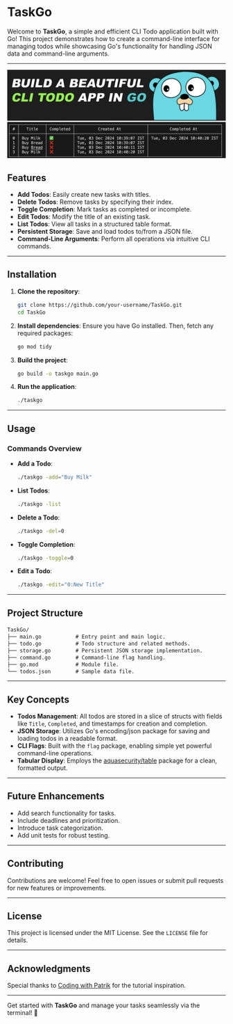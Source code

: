 # TaskGo

Welcome to **TaskGo**, a simple and efficient CLI Todo application built with Go! This project demonstrates how to create a command-line interface for managing todos while showcasing Go's functionality for handling JSON data and command-line arguments.

---

![Add Todo Screenshot](https://github.com/Mohitpanjikar/TaskGo/blob/main/buildcli.png)
![Add Todo Screenshot](https://github.com/Mohitpanjikar/TaskGo/blob/main/CLI.png)

## Features

- **Add Todos**: Easily create new tasks with titles.
- **Delete Todos**: Remove tasks by specifying their index.
- **Toggle Completion**: Mark tasks as completed or incomplete.
- **Edit Todos**: Modify the title of an existing task.
- **List Todos**: View all tasks in a structured table format.
- **Persistent Storage**: Save and load todos to/from a JSON file.
- **Command-Line Arguments**: Perform all operations via intuitive CLI commands.

---

## Installation

1. **Clone the repository**:
   ```bash
   git clone https://github.com/your-username/TaskGo.git
   cd TaskGo
   ```

2. **Install dependencies**:
   Ensure you have Go installed. Then, fetch any required packages:
   ```bash
   go mod tidy
   ```

3. **Build the project**:
   ```bash
   go build -o taskgo main.go
   ```

4. **Run the application**:
   ```bash
   ./taskgo
   ```

---

## Usage

### Commands Overview

- **Add a Todo**:
  ```bash
  ./taskgo -add="Buy Milk"
  ```

- **List Todos**:
  ```bash
  ./taskgo -list
  ```

- **Delete a Todo**:
  ```bash
  ./taskgo -del=0
  ```

- **Toggle Completion**:
  ```bash
  ./taskgo -toggle=0
  ```

- **Edit a Todo**:
  ```bash
  ./taskgo -edit="0:New Title"
  ```

---

## Project Structure

```
TaskGo/
├── main.go           # Entry point and main logic.
├── todo.go           # Todo structure and related methods.
├── storage.go        # Persistent JSON storage implementation.
├── command.go        # Command-line flag handling.
├── go.mod            # Module file.
└── todos.json        # Sample data file.
```

---


## Key Concepts

- **Todos Management**: All todos are stored in a slice of structs with fields like `Title`, `Completed`, and timestamps for creation and completion.
- **JSON Storage**: Utilizes Go's encoding/json package for saving and loading todos in a readable format.
- **CLI Flags**: Built with the `flag` package, enabling simple yet powerful command-line operations.
- **Tabular Display**: Employs the [aquasecurity/table](https://github.com/aquasecurity/table) package for a clean, formatted output.

---

## Future Enhancements

- Add search functionality for tasks.
- Include deadlines and prioritization.
- Introduce task categorization.
- Add unit tests for robust testing.

---

## Contributing

Contributions are welcome! Feel free to open issues or submit pull requests for new features or improvements.

---

## License

This project is licensed under the MIT License. See the `LICENSE` file for details.

---

## Acknowledgments

Special thanks to [Coding with Patrik](https://codingwithpatrik.dev/posts/how-to-build-a-cli-todo-app-in-go/) for the tutorial inspiration.

---

Get started with **TaskGo** and manage your tasks seamlessly via the terminal! 🎉
